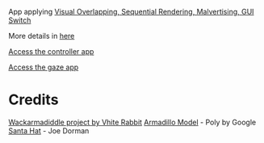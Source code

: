 App applying [Visual Overlapping, Sequential Rendering, Malvertising, GUI Switch](https://chandms.github.io/files/2025_mobisys_demo.pdf)

More details in [here](https://chandms.github.io/publications/)

[Access the controller app](https://chandms.github.io/demo_app_webxr_main/controller_based.html)

[Access the gaze app](https://chandms.github.io/demo_app_webxr_main/gaze_based.html)

# Credits

[Wackarmadiddle project by Vhite Rabbit](https://github.com/VhiteRabbit/wackarmadiddle)
[Armadillo Model](https://poly.google.com/view/81WIGctw3se) - Poly by Google
[Santa Hat](https://poly.google.com/view/3QKT0IHKALm) - Joe Dorman
